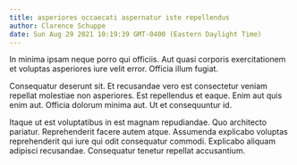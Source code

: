 ```yaml
---
title: asperiores occaecati aspernatur iste repellendus
author: Clarence Schuppe
date: Sun Aug 29 2021 10:19:39 GMT-0400 (Eastern Daylight Time)
---
```

In minima ipsam neque porro qui officiis. Aut quasi corporis exercitationem et voluptas asperiores iure velit error. Officia illum fugiat.

 Consequatur deserunt sit. Et recusandae vero est consectetur veniam repellat molestiae non asperiores. Est repellendus et eaque. Enim aut quis enim aut. Officia dolorum minima aut. Ut et consequuntur id.

 Itaque ut est voluptatibus in est magnam repudiandae. Quo architecto pariatur. Reprehenderit facere autem atque. Assumenda explicabo voluptas reprehenderit qui iure qui odit consequatur commodi. Explicabo aliquam adipisci recusandae. Consequatur tenetur repellat accusantium.